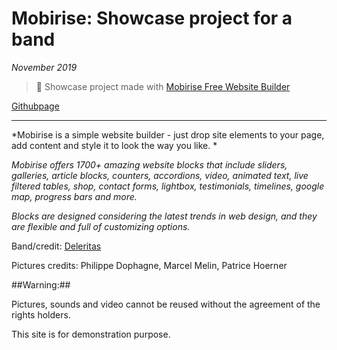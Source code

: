 # Mobirise: Showcase project for a band 


*November 2019*

> 🔨 Showcase project made with [Mobirise Free Website Builder](https://mobirise.com/fr/)

[Githubpage](https://raigyo.github.io/mobirise-band/)


* * *

*Mobirise is a simple website builder - just drop site elements to your page, add content and style it to look the way you like. *

*Mobirise offers 1700+ amazing website blocks that include sliders, galleries, article blocks, counters, accordions, video, animated text, live filtered tables, shop, contact forms, lightbox, testimonials, timelines, google map, progress bars and more.* 

*Blocks are designed considering the latest trends in web design, and they are flexible and full of customizing options.*

Band/credit: [Deleritas](https://www.facebook.com/deleritas/)

Pictures credits: Philippe Dophagne, Marcel Melin, Patrice Hoerner

##Warning:## 

Pictures, sounds and video cannot be reused without the agreement of the rights holders.

This site is for demonstration purpose.
